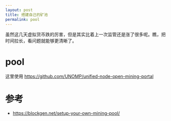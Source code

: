```yaml
---
layout: post
title: 搭建自己的矿池
permalink: pool
---
```


虽然这几天虚拟货币跌的厉害，但是其实比着上一次监管还是涨了很多呢。瞧，把时间拉长，看问题就能够更清晰了。


# 

# pool
这里使用 https://github.com/UNOMP/unified-node-open-mining-portal


# 参考
- https://blockgen.net/setup-your-own-mining-pool/
